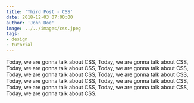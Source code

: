 ```yaml
---
title: 'Third Post - CSS'
date: 2018-12-03 07:00:00
author: 'John Doe'
image: ../../images/css.jpeg
tags:
- design
- tutorial
---
```


Today, we are gonna talk about CSS, Today, we are gonna talk about CSS, Today, we are gonna talk about CSS, Today, we are gonna talk about CSS, Today, we are gonna talk about CSS, Today, we are gonna talk about CSS, Today, we are gonna talk about CSS, Today, we are gonna talk about CSS, Today, we are gonna talk about CSS, Today, we are gonna talk about CSS, Today, we are gonna talk about CSS.